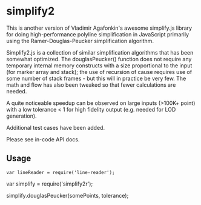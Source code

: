 simplify2
=========

This is another version of Vladimir Agafonkin's awesome simplify.js library for doing high-performance polyline
simplification in JavaScript primarily using the Ramer-Douglas-Peucker simplification algorithm.

Simplify2.js is a collection of similar simplification algorithms that has been somewhat optimized. The douglasPeucker() function does not require any temporary internal memory constructs with a size proportional to the input (for marker array and stack); the use of recursion of cause requires use of some number of stack frames - but this will in practice be very few. The math and flow has also been tweaked so that fewer calculations are needed.

A quite noticeable speedup can be observed on large inputs (>100K+ point) with a low tolerance < 1 for high fidelity
output (e.g. needed for LOD generation).

Additional test cases have been added.

Please see in-code API docs.

Usage
-----
    var lineReader = require('line-reader');

   
var simplify = require('simplify2r');
 
 simplify.douglasPeucker(somePoints, tolerance);
 
 
